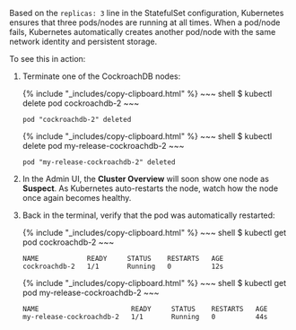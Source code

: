 Based on the `replicas: 3` line in the StatefulSet configuration, Kubernetes ensures that three pods/nodes are running at all times. When a pod/node fails, Kubernetes automatically creates another pod/node with the same network identity and persistent storage.

To see this in action:

1. Terminate one of the CockroachDB nodes:

    <section class="filter-content" markdown="1" data-scope="manual">
    {% include "_includes/copy-clipboard.html" %}
    ~~~ shell
    $ kubectl delete pod cockroachdb-2
    ~~~

    ~~~
    pod "cockroachdb-2" deleted
    ~~~
    </section>

    <section class="filter-content" markdown="1" data-scope="helm">
    {% include "_includes/copy-clipboard.html" %}
    ~~~ shell
    $ kubectl delete pod my-release-cockroachdb-2
    ~~~

    ~~~
    pod "my-release-cockroachdb-2" deleted
    ~~~
    </section>


2. In the Admin UI, the **Cluster Overview** will soon show one node as **Suspect**. As Kubernetes auto-restarts the node, watch how the node once again becomes healthy.

3. Back in the terminal, verify that the pod was automatically restarted:

    <section class="filter-content" markdown="1" data-scope="manual">
    {% include "_includes/copy-clipboard.html" %}
    ~~~ shell
    $ kubectl get pod cockroachdb-2
    ~~~

    ~~~
    NAME            READY     STATUS    RESTARTS   AGE
    cockroachdb-2   1/1       Running   0          12s
    ~~~
    </section>

    <section class="filter-content" markdown="1" data-scope="helm">
    {% include "_includes/copy-clipboard.html" %}
    ~~~ shell
    $ kubectl get pod my-release-cockroachdb-2
    ~~~

    ~~~
    NAME                       READY     STATUS    RESTARTS   AGE
    my-release-cockroachdb-2   1/1       Running   0          44s
    ~~~
    </section>
